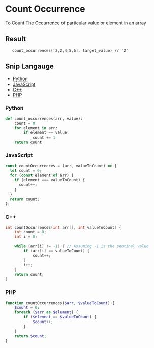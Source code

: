 # Count Occurrence
To Count The Occurrence of particular value or element in an array

## Result

```Py
   count_occurrences([2,2,4,5,6], target_value) // '2'
```

## Snip Langauge

- [Python](#python)
- [JavaScript](#javascript)
- [C++](#c++)
- [PHP](#php)

### Python

```python
def count_occurrences(arr, value):
    count = 0
    for element in arr:
        if element == value:
            count += 1
    return count
```

### JavaScript

```js
const countOccurrences = (arr, valueToCount) => {
  let count = 0;
  for (const element of arr) {
    if (element === valueToCount) {
      count++;
    }
  }
  return count;
};
```

### C++

```c++
int countOccurrences(int arr[], int valueToCount) {
    int count = 0;
    int i = 0;

    while (arr[i] != -1) { // Assuming -1 is the sentinel value
        if (arr[i] == valueToCount) {
            count++;
        }
        i++;
    }
    return count;
}
```

### PHP
```php
function countOccurrences($arr, $valueToCount) {
    $count = 0;
    foreach ($arr as $element) {
        if ($element == $valueToCount) {
            $count++;
        }
    }
    return $count;
}
```
